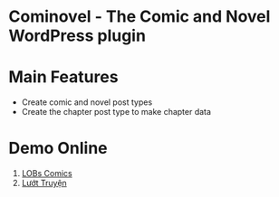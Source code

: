 Cominovel - The Comic and Novel WordPress plugin
=

# Main Features

- Create comic and novel post types
- Create the chapter post type to make chapter data


# Demo Online

1. [LOBs Comics](https://loveofboys.com/)
2. [Lướt Truyện](https://luottruyen.com/)
